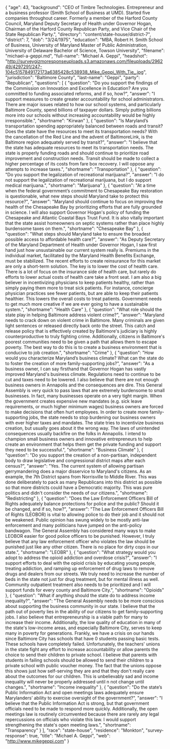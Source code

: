 {
  "age": 43,
  "background": "CEO of Timbre Technologies.  Entrepreneur and a business professor (Smith School of Business at UMD).  Started five companies throughout career.  Formerly  a member of the Harford County Council, Maryland Deputy Secretary of Health under Governor Hogan, Chairman of the Harford County Republican Party, and Vice Chair of the State Republican Party.",
  "directory": "content/state-house/district-7",
  "district": 7,
  "dob": "3/24/1975",
  "education": "MBA, Robert H. Smith School of Business, University of Maryland Master of Public Administration, University of Delaware Bachelor of Science, Towson University",
  "filename": "michael-a-geppi.md",
  "full-name": "Michael A. Geppi",
  "headshot": "http://surveygizmoresponseuploads.s3.amazonaws.com/fileuploads/296249/4297291/247-104c5157849172173a6385428c538938_Mike_Geppi_With_Tie_.jpg",
  "jurisdiction": "Baltimore County",
  "last-name": "Geppi",
  "party": "Republican",
  "questions": [
    {
      "question": "Do you support the findings of the Commission on Innovation and Excellence in Education? Are you committed to funding associated reforms, and if so, how?",
      "answer": "I support measures to create greater accountability for school administrators.  There are major issues related to how our school systems, and particularly Baltimore County, spend billions of taxpayer dollars.  Simply putting billions more into our schools without increasing accountability would be highly irresponsible.",
      "shortname": "Kirwan"
    },
    {
      "question": "Is Maryland’s transportation spending appropriately balanced between roads and transit? Does the state have the resources to meet its transportation needs? With the cancellation of the Red Line and the advent of BaltimoreLink, is the Baltimore region adequately served by transit?",
      "answer": "I believe that the state has adequate resources to meet its transportation needs.  The state is properly funding roads and should continue to prioritize road improvement and construction needs.  Transit should be made to collect a higher percentage of its costs from fare box recovery.   I will oppose any attempts to increase taxes.",
      "shortname": "Transportation"
    },
    {
      "question": "Do you support the legalization of recreational marijuana?",
      "answer": "I do not support the legalization of recreational marijuana, but I do support medical marijuana.",
      "shortname": "Marijuana"
    },
    {
      "question": "At a time when the federal government’s commitment to Chesapeake Bay restoration is questionable, what new steps should Maryland take to protect this resource?",
      "answer": "Maryland should continue to focus on improving the health of the Chesapeake Bay by prioritizing efforts that are fully grounded in science.  I will also support Governor Hogan's policy of funding the Chesapeake and Atlantic Coastal Bays Trust Fund.  It is also vitally important that the state assist homeowners on septic systems rather than place highly burdensome taxes on them.",
      "shortname": "Chesapeake Bay"
    },
    {
      "question": "What steps should Maryland take to ensure the broadest possible access to affordable health care?",
      "answer": "As Deputy Secretary of the Maryland Department of Health under Governor Hogan, I saw first hand just how unsustainable our current system really is.  Premiums in the individual market, facilitated by the Maryland Health Benefits Exchange, must be stabilized.  The recent efforts to create reinsurance for this market are only a short-term solution.  The key is to lower the cost of health care.    There is a lot of focus on the insurance side of health care, but rarely do efforts to lower actual costs of health care take a front seat.  I am also a big believer in incentivizing physicians to keep patients healthy, rather than simply paying them more to treat sick patients.  For instance, concierge physician practices see fewer patients, but are able to keep their patients healthier.  This lowers the overall costs to treat patients.  Government needs to get much more creative if we are ever going to have a sustainable system.",
      "shortname": "Health Care"
    },
    {
      "question": "What role should the state play in helping Baltimore address violent crime?",
      "answer": "Maryland needs to crack down on violent crime in Baltimore.  Many criminals are given light sentences or released directly back onto the street.  This catch and release policy that is effectively created by Baltimore's judiciary is highly counterproductive to truly fighting crime.  Additionally, citizens in Baltimore's poorest communities need to be given a path that allows them to escape poverty.  The best way to do this is to create a business environment that is conducive to job creation.",
      "shortname": "Crime"
    },
    {
      "question": "How would you characterize Maryland’s business climate? What can the state do to foster the creation of more family-supporting jobs?",
      "answer": "As a business owner, I can say firsthand that Governor Hogan has vastly improved Maryland's business climate.  Regulations need to continue to be cut and taxes need to be lowered.  I also believe that there are not enough  business owners in Annapolis and the consequences are dire.  This General Assembly is very quick to pass laws that are extremely burdensome to small businesses.  In fact, many businesses operate on a very tight margin.  When the government creates expensive new mandates (e.g. sick leave requirements, or much higher minimum wages) business owners are forced to make decisions that often hurt employees.  In order to create more family-supporting jobs, the state needs to stop burdening our business owners with ever higher taxes and mandates.     The state tries to incentivize business creation, but usually goes about it the wrong way.  The laws of unintended consequences usually backfire on the folks in Annapolis.  I intend to champion small business owners and innovative entrepreneurs to help create an environment that helps them get the private funding and support they need to be successful.",
      "shortname": "Business Climate"
    },
    {
      "question": "Do you support the creation of a non-partisan, independent body to draw legislative and congressional district maps after each census?",
      "answer": "Yes.  The current system of allowing partisan gerrymandering does a major disservice to Maryland's citizens.  As an example, the 7th District spans from Norrisville to Middle River.  This was done deliberately to pack as many Republicans into this district as possible so that more districts could have a Democratic majority.  This was pure politics and didn't consider the needs of our citizens.",
      "shortname": "Redistricting"
    },
    {
      "question": "Does the Law Enforcement Officers Bill of Rights adequately balance protections for police and the public? Should it be changed, and if so, how?",
      "answer": "The Law Enforcement Officers Bill of Rights (LEOBOR)  is vital to allowing police to do their job and it should not be weakened.  Public opinion has swung widely to be mostly anti-law enforcement and many politicians have jumped on the anti-policy bandwagon.  The General Assembly has considered many ways to make LEOBOR easier for good police officers to be punished.    However, I truly believe that any law enforcement officer who violates the law should be punished just like any other citizen.  There is no place for dirty cops in our state.",
      "shortname": "LEOBR"
    },
    {
      "question": "What strategy would you adopt to address the opioid addiction and overdose crisis?",
      "answer": "I support efforts to deal with the opioid crisis by educating young people, treating addiction, and ramping up enforcement of drug laws to remove drugs and dealers from our streets.  We truly need to increase the number of beds in the state not just for drug treatment, but for mental illness as well.  Community outpatient treatment also needs to be prioritized and I will support funds for every county and Baltimore City.",
      "shortname": "Opioids"
    },
    {
      "question": "What if anything should the state do to address income inequality?",
      "answer": "The General Assembly needs to be more conscious about supporting the business community in our state.  I believe that the path out of poverty lies in the ability of our citizens to get family-supporting jobs.  I also believe that entrepreneurship is a viable path for many to increase their income.  Additionally, the low quality of education in many of the state's low-income areas, and especially Baltimore City, serves to keep many in poverty for generations.  Frankly, we have a crisis on our hands since Baltimore City has schools that have 0 students passing basic tests.  These schools have completely failed.  Unfortunately, the teachers' unions in the state fight any effort to increase accountability or allow parents the choice to send their children to private school.  I believe that parents with students in failing schools should be allowed to send their children to a private school with public voucher money.  The fact that the unions oppose this shows just how self-serving they are and that they don't really care about the outcomes for our children.  This is unbelievably sad and income inequality will never be properly addressed until n not change until changes.",
      "shortname": "Income inequality"
    },
    {
      "question": "Do the state’s Public Information Act and open meetings laws adequately ensure Marylanders’ ability to exercise oversight of the government?",
      "answer": "I believe that the Public Information Act is strong, but that government officials need to be made to respond more quickly.  Additionally, the open meetings law is routinely circumvented because there are rarely any legal repercussions on officials who violate this law.  I would support strengthening the state's open meeting laws.",
      "shortname": "Transparency"
    }
  ],
  "race": "state-house",
  "residence": "Monkton",
  "survey-response": true,
  "title": "Michael A. Geppi",
  "web": "http://www.mikegeppi.com"
}
